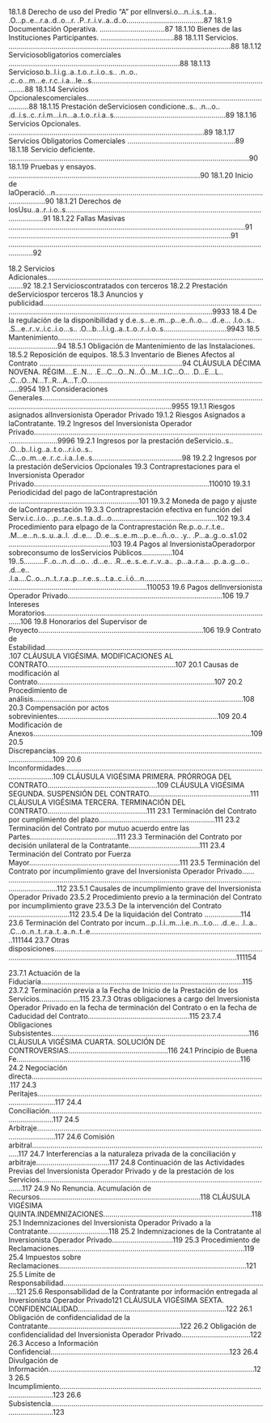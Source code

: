 18.1.8 Derecho de uso del Predio “A” por elInversi.o...n..i.s..t.a.. .O...p..e...r.a..d..o...r. .P..r..i.v..a..d..o......................................87
18.1.9 Documentación Operativa. ................................87
18.1.10 Bienes de las Instituciones Participantes. ....................................88
18.1.11 Servicios. .............................................................................................................88
18.1.12 Serviciosobligatorios comerciales ....................................................................................88
18.1.13 Servicioso.b..l.i.g..a..t.o..r..i.o..s.. .n..o.. .c..o...m...e..r.c..i.a...le...s............................................................................................88
18.1.14 Servicios Opcionalescomerciales................................................................................................88
18.1.15 Prestación deServiciosen condicione..s.. .n...o.. .d..i.s..c..r.i.m...i.n...a..t.o..r.i.a..s.......................................................89
18.1.16 Servicios Opcionales. ................................................................................................89
18.1.17 Servicios Obligatorios Comerciales .....................................................89
18.1.18 Servicio deficiente. ......................................................................................................................90
18.1.19 Pruebas y ensayos. ..............................................................................................90
18.1.20 Inicio de laOperació...n........................................................................................................................90
18.1.21 Derechos de losUsu..a..r..i.o..s.................................................................................................................91
18.1.22 Fallas Masivas ....................................................................................................................91
.............................................................................................................91
........................................................................................................................................92

18.2 Servicios Adicionales.................................................................................................................92
18.2.1 Servicioscontratados con terceros
18.2.2 Prestación deServiciospor terceros
18.3 Anuncios y publicidad...............................................................................................................................................................................................................9933
18.4 De la regulación de la disponibilidad y d.e..s...e..m...p...e..ñ..o... .d..e... .l.o..s.. .S...e..r..v..i.c..i.o...s.. .O...b...l.i.g..a..t..o..r..i.o..s...............................9943
18.5 Mantenimiento............................................................................................................................94
18.5.1 Obligación de Mantenimiento de las Instalaciones.
18.5.2 Reposición de equipos.
18.5.3 Inventario de Bienes Afectos al Contrato ......................................................................94
CLÁUSULA DÉCIMA NOVENA. RÉGIM....E..N... .E...C...O...N...Ó...M...I.C...O... .D...E...L.. .C...O...N...T..R...A...T..O...........................................................................................9954
19.1 Consideraciones Generales............................................................................................................................................................................................9955
19.1.1 Riesgos asignados alInversionista Operador Privado
19.1.2 Riesgos Asignados a laContratante.
19.2 Ingresos del Inversionista Operador Privado........................................................................................................................................9996
19.2.1 Ingresos por la prestación deServicio..s.. .O...b..l.i.g..a..t.o...r.i.o..s.. .C...o..m...e..r..c..i.a..l.e..s............................................98
19.2.2 Ingresos por la prestación deServicios Opcionales
19.3 Contraprestaciones para el Inversionista Operador Privado......................................................................................110010
19.3.1 Periodicidad del pago de laContraprestación ................................................................101
19.3.2 Moneda de pago y ajuste de laContraprestación
19.3.3 Contraprestación efectiva en función del Serv.i.c..i.o.. .p...r.e..s..t.a..d...o....................................................102
19.3.4 Procedimiento para elpago de la Contraprestación Re.p..o..r..t.e.. .M...e...n..s..u..a..l. .d..e... .D..e...s..e..m...p..e...ñ..o.. .y.. .P...a..g..o..s1.02
..................................................103
19.4 Pagos al InversionistaOperadorpor sobreconsumo de losServicios Públicos...............104
19..5..........F..o...n..d...o.. .d...e.. .R...e..s..e..r..v..a.. .p...a..r.a... .p..a..g...o.. .d...e.. .l.a....C..o...n..t..r.a..p...r.e..s...t.a..c..i.ó...n..............................................................................................................................110053
19.6 Pagos delInversionista Operador Privado............................................................................106
19.7 Intereses Moratorios.................................................................................................................106
19.8 Honorarios del Supervisor de Proyecto.................................................................................106
19.9 Contrato de Estabilidad............................................................................................................107
CLÁUSULA VIGÉSIMA. MODIFICACIONES AL CONTRATO...............................................................107
20.1 Causas de modificación al Contrato.......................................................................................107
20.2 Procedimiento de análisis.......................................................................................................108
20.3 Compensación por actos sobrevinientes...............................................................................109
20.4 Modificación de Anexos...........................................................................................................109
20.5 Discrepancias...........................................................................................................................109
20.6 Inconformidades.......................................................................................................................109
CLÁUSULA VIGÉSIMA PRIMERA. PRÓRROGA DEL CONTRATO......................................................109
CLÁUSULA VIGÉSIMA SEGUNDA. SUSPENSIÓN DEL CONTRATO..................................................111
CLÁUSULA VIGÉSIMA TERCERA. TERMINACIÓN DEL CONTRATO.................................................111
23.1 Terminación del Contrato por cumplimiento del plazo.........................................................111
23.2 Terminación del Contrato por mutuo acuerdo entre las Partes...........................................111
23.3 Terminación del Contrato por decisión unilateral de la Contratante...................................111
23.4 Terminación del Contrato por Fuerza Mayor..........................................................................111
23.5 Terminación del Contrato por incumplimiento grave del Inversionista Operador Privado......
....................................................................................................................................................112
23.5.1 Causales de incumplimiento grave del Inversionista Operador Privado
23.5.2 Procedimiento previo a la terminación del Contrato por incumplimiento grave
23.5.3 De la intervención del Contrato ..............................112
23.5.4 De la liquidación del Contrato ..................114
23.6 Terminación del Contrato por incum...p..l.i..m...i.e..n...t.o... .d..e.. .l..a.. .C...o..n..t..r.a..t..a..n..t..e......................................................................................111144
23.7 Otras disposiciones......................................................................................................................................................................................................................111154

23.7.1 Actuación de la Fiduciaria...................................................................................................115
23.7.2 Terminación previa a la Fecha de Inicio de la Prestación de los Servicios....................115
23.7.3 Otras obligaciones a cargo del Inversionista Operador Privado en la fecha de
terminación del Contrato o en la fecha de Caducidad del Contrato..................................................115
23.7.4 Obligaciones Subsistentes.................................................................................................116
CLÁUSULA VIGÉSIMA CUARTA. SOLUCIÓN DE CONTROVERSIAS.................................................116
24.1 Principio de Buena Fe..............................................................................................................116
24.2 Negociación directa..................................................................................................................117
24.3 Peritajes.....................................................................................................................................117
24.4 Conciliación..............................................................................................................................117
24.5 Arbitraje.....................................................................................................................................117
24.6 Comisión arbitral......................................................................................................................117
24.7 Interferencias a la naturaleza privada de la conciliación y arbitraje....................................117
24.8 Continuación de las Actividades Previas del Inversionista Operador Privado y de la
prestación de los Servicios....................................................................................................................117
24.9 No Renuncia. Acumulación de Recursos...............................................................................118
CLÁUSULA VIGÉSIMA QUINTA.INDEMNIZACIONES.........................................................................118
25.1 Indemnizaciones del Inversionista Operador Privado a la Contratante..............................118
25.2 Indemnizaciones de la Contratante al Inversionista Operador Privado..............................119
25.3 Procedimiento de Reclamaciones...........................................................................................119
25.4 Impuestos sobre Reclamaciones............................................................................................121
25.5 Límite de Responsabilidad......................................................................................................121
25.6 Responsabilidad de la Contratante por información entregada al Inversionista Operador
Privado121
CLÁUSULA VIGÉSIMA SEXTA. CONFIDENCIALIDAD.........................................................................122
26.1 Obligación de confidencialidad de la Contratante.................................................................122
26.2 Obligación de confidencialidad del Inversionista Operador Privado..................................122
26.3 Acceso a Información Confidencial........................................................................................123
26.4 Divulgación de Información.....................................................................................................123
26.5 Incumplimiento.........................................................................................................................123
26.6 Subsistencia..............................................................................................................................123

